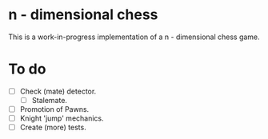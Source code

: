 # n - dimensional chess

This is a work-in-progress implementation of a n - dimensional chess game.

# To do

- [ ] Check (mate) detector.
    - [ ] Stalemate.
- [ ] Promotion of Pawns.
- [ ] Knight 'jump' mechanics.
- [ ] Create (more) tests.